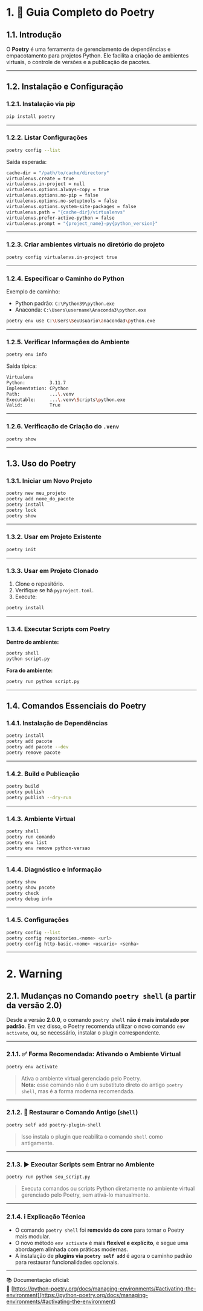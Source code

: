 
# 1. 📘 Guia Completo do Poetry

## 1.1. Introdução

O **Poetry** é uma ferramenta de gerenciamento de dependências e empacotamento para projetos Python. Ele facilita a criação de ambientes virtuais, o controle de versões e a publicação de pacotes.

---

## 1.2. Instalação e Configuração

### 1.2.1. Instalação via pip

```bash
pip install poetry 
```

---

### 1.2.2. Listar Configurações

```bash
poetry config --list
```

Saída esperada:

```bash
cache-dir = "/path/to/cache/directory"
virtualenvs.create = true
virtualenvs.in-project = null
virtualenvs.options.always-copy = true
virtualenvs.options.no-pip = false
virtualenvs.options.no-setuptools = false
virtualenvs.options.system-site-packages = false
virtualenvs.path = "{cache-dir}/virtualenvs"
virtualenvs.prefer-active-python = false
virtualenvs.prompt = "{project_name}-py{python_version}"
```

---

### 1.2.3. Criar ambientes virtuais no diretório do projeto

```bash
poetry config virtualenvs.in-project true
```

---

### 1.2.4. Especificar o Caminho do Python

Exemplo de caminho:

- Python padrão: `C:\Python39\python.exe`
- Anaconda: `C:\Users\username\Anaconda3\python.exe`

```bash
poetry env use C:\Users\SeuUsuario\anaconda3\python.exe
```

---

### 1.2.5. Verificar Informações do Ambiente

```bash
poetry env info
```

Saída típica:

```bash
Virtualenv
Python:         3.11.7
Implementation: CPython
Path:           ...\.venv
Executable:     ...\.venv\Scripts\python.exe
Valid:          True
```

---

### 1.2.6. Verificação de Criação do `.venv`

```bash
poetry show
```

---

## 1.3. Uso do Poetry

### 1.3.1. Iniciar um Novo Projeto

```bash
poetry new meu_projeto
poetry add nome_do_pacote
poetry install
poetry lock
poetry show
```

---

### 1.3.2. Usar em Projeto Existente

```bash
poetry init
```

---

### 1.3.3. Usar em Projeto Clonado

1. Clone o repositório.
2. Verifique se há `pyproject.toml`.
3. Execute:

```bash
poetry install
```

---

### 1.3.4. Executar Scripts com Poetry

**Dentro do ambiente:**

```bash
poetry shell
python script.py
```

**Fora do ambiente:**

```bash
poetry run python script.py
```

---

## 1.4. Comandos Essenciais do Poetry

### 1.4.1. Instalação de Dependências

```bash
poetry install
poetry add pacote
poetry add pacote --dev
poetry remove pacote
```

---

### 1.4.2. Build e Publicação

```bash
poetry build
poetry publish
poetry publish --dry-run
```

---

### 1.4.3. Ambiente Virtual

```bash
poetry shell
poetry run comando
poetry env list
poetry env remove python-versao
```

---

### 1.4.4. Diagnóstico e Informação

```bash
poetry show
poetry show pacote
poetry check
poetry debug info
```

---

### 1.4.5. Configurações

```bash
poetry config --list
poetry config repositories.<nome> <url>
poetry config http-basic.<nome> <usuario> <senha>
```

---
# 2. Warning

## 2.1. Mudanças no Comando `poetry shell` (a partir da versão 2.0)

Desde a versão **2.0.0**, o comando `poetry shell` **não é mais instalado por padrão**. Em vez disso, o Poetry recomenda utilizar o novo comando `env activate`, ou, se necessário, instalar o plugin correspondente.

---

### 2.1.1. ✅ Forma Recomendada: Ativando o Ambiente Virtual

```bash
poetry env activate
```

> Ativa o ambiente virtual gerenciado pelo Poetry.  
> **Nota:** esse comando não é um substituto direto do antigo `poetry shell`, mas é a forma moderna recomendada.

---

### 2.1.2. 🔄 Restaurar o Comando Antigo (`shell`)

```bash
poetry self add poetry-plugin-shell
```

> Isso instala o plugin que reabilita o comando `shell` como antigamente.

---

### 2.1.3. ▶️ Executar Scripts sem Entrar no Ambiente

```bash
poetry run python seu_script.py
```

> Executa comandos ou scripts Python diretamente no ambiente virtual gerenciado pelo Poetry, sem ativá-lo manualmente.

---

### 2.1.4. ℹ️ Explicação Técnica

- O comando `poetry shell` foi **removido do core** para tornar o Poetry mais modular.
- O novo método `env activate` é mais **flexível e explícito**, e segue uma abordagem alinhada com práticas modernas.
- A instalação de **plugins via `poetry self add`** é agora o caminho padrão para restaurar funcionalidades opcionais.

---

📚 Documentação oficial:  
🔗 [https://python-poetry.org/docs/managing-environments/#activating-the-environment](https://python-poetry.org/docs/managing-environments/#activating-the-environment)

